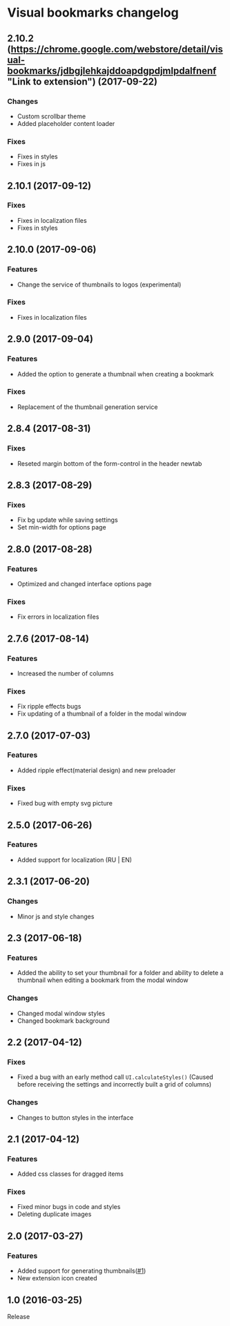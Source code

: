 # Visual bookmarks changelog

## 2.10.2 (https://chrome.google.com/webstore/detail/visual-bookmarks/jdbgjlehkajddoapdgpdjmlpdalfnenf "Link to extension") (2017-09-22)
### Changes
* Custom scrollbar theme
* Added placeholder content loader
### Fixes
* Fixes in styles
* Fixes in js

## 2.10.1 (2017-09-12)
### Fixes
* Fixes in localization files
* Fixes in styles

## 2.10.0 (2017-09-06)
### Features
* Change the service of thumbnails to logos (experimental)
### Fixes
* Fixes in localization files

## 2.9.0 (2017-09-04)
### Features
* Added the option to generate a thumbnail when creating a bookmark
### Fixes
* Replacement of the thumbnail generation service

## 2.8.4 (2017-08-31)
### Fixes
* Reseted margin bottom of the form-control in the header newtab

## 2.8.3 (2017-08-29)
### Fixes
* Fix bg update while saving settings
* Set min-width for options page

## 2.8.0 (2017-08-28)
### Features
* Optimized and changed interface options page
### Fixes
* Fix errors in localization files

## 2.7.6 (2017-08-14)
### Features
* Increased the number of columns
### Fixes
* Fix ripple effects bugs
* Fix updating of a thumbnail of a folder in the modal window

## 2.7.0 (2017-07-03)
### Features
* Added ripple effect(material design) and new preloader
### Fixes
* Fixed bug with empty svg picture

## 2.5.0 (2017-06-26)
### Features
* Added support for localization (RU | EN)

## 2.3.1 (2017-06-20)
### Changes
* Minor js and style changes

## 2.3 (2017-06-18)
### Features
* Added the ability to set your thumbnail for a folder and ability to delete a thumbnail when editing a bookmark from the modal window
### Changes
* Changed modal window styles
* Changed bookmark background

## 2.2 (2017-04-12)
### Fixes
* Fixed a bug with an early method call `UI.calculateStyles()` (Caused before receiving the settings and incorrectly built a grid of columns)
### Changes
* Changes to button styles in the interface

## 2.1 (2017-04-12)
### Features
* Added css classes for dragged items
### Fixes
* Fixed minor bugs in code and styles
* Deleting duplicate images

## 2.0 (2017-03-27)
### Features
* Added support for generating thumbnails([\#1](https://github.com/k-ivan/visual-bookmarks-chrome/issues/1))
* New extension icon created

## 1.0 (2016-03-25)
Release
